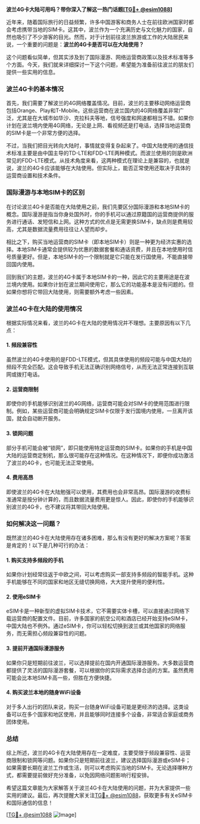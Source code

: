**波兰4G卡大陆可用吗？带你深入了解这一热门话题[[TG💪+ @esim1088](https://t.me/s/esim1088)]**

近年来，随着国际旅行的日益频繁，许多中国游客和商务人士在前往欧洲国家时都会考虑携带当地的SIM卡。这其中，波兰作为一个充满历史与文化魅力的国家，自然也吸引了不少游客的目光。然而，对于计划前往波兰旅游或工作的大陆居民来说，一个重要的问题是：**波兰的4G卡是否可以在大陆使用？**

这个问题看似简单，但其实涉及到了国际漫游、网络运营商政策以及技术标准等多个方面。今天，我们就来详细探讨一下这个问题，希望能为准备前往波兰的朋友们提供一些实用的信息。

### 波兰4G卡的基本情况

首先，我们需要了解波兰的4G网络覆盖情况。目前，波兰的主要移动网络运营商包括Orange、Play和T-Mobile。这些运营商在波兰国内的4G网络覆盖非常广泛，尤其是在大城市如华沙、克拉科夫等地，信号强度和网速都相当不错。如果你计划在波兰境内使用4G网络，无论是上网、看视频还是打电话，选择当地运营商的SIM卡是一个非常方便的选择。

不过，当我们把目光转向大陆时，事情就变得复杂起来了。中国大陆使用的通信技术标准主要是由中国主导的TD-LTE和FDD-LTE两种模式。而波兰使用的则是欧洲常见的FDD-LTE模式。从技术角度来看，这两种模式在理论上是兼容的，也就是说，波兰的4G卡应该能够在大陆使用。但实际上，能否正常使用还取决于具体的运营商设置和技术条件。

### 国际漫游与本地SIM卡的区别

在讨论波兰4G卡是否能在大陆使用之前，我们先要区分国际漫游和本地SIM卡的概念。国际漫游是指当你身处国外时，你的手机可以通过原籍国的运营商提供的服务进行通话、发短信和上网。这种方式的优点是无需更换SIM卡，缺点则是费用较高，尤其是数据流量费用往往让人望而却步。

相比之下，购买当地运营商的SIM卡（即本地SIM卡）则是一种更为经济实惠的选择。本地SIM卡通常会提供较为优惠的数据套餐和通话资费，并且在本地使用时信号质量更好。但是，本地SIM卡的一个限制就是它只能在发行国使用，不能直接带回国内使用。

回到我们的主题，波兰的4G卡属于本地SIM卡的一种，因此它的主要用途是在波兰境内使用。如果你计划在波兰期间使用它，那么它的功能基本是没有问题的。但如果你想将它带回大陆使用，则需要额外考虑一些因素。

### 波兰4G卡在大陆的使用情况

根据实际情况来看，波兰的4G卡在大陆的使用情况并不理想。主要原因有以下几点：

#### 1. **频段兼容性**
虽然波兰的4G卡使用的是FDD-LTE模式，但其具体使用的频段可能与中国大陆的频段不完全匹配。这会导致手机无法正确识别网络信号，从而无法正常连接到互联网或拨打电话。

#### 2. **运营商限制**
即使你的手机能够识别波兰的4G网络，运营商可能会对SIM卡的使用范围进行限制。例如，某些运营商可能会明确规定SIM卡仅限于发行国境内使用，一旦离开该国，就会自动断开服务。

#### 3. **锁网问题**
部分手机可能会被“锁网”，即只能使用特定运营商的SIM卡。如果你的手机是中国大陆的运营商定制机，那么很可能存在这种情况。在这种情况下，即便你成功激活了波兰的4G卡，也可能无法正常使用。

#### 4. **费用高昂**
即使波兰的4G卡在大陆勉强可以使用，其费用也会非常高昂。国际漫游的收费标准通常是按分钟计算的，而且数据流量费用更是惊人。因此，即使你的手机能够识别波兰的4G卡，也不建议将其带回大陆使用。

### 如何解决这一问题？

既然波兰的4G卡在大陆使用存在诸多困难，那么有没有更好的解决方案呢？答案是肯定的！以下是几种可行的办法：

#### 1. **购买支持多频段的手机**
如果你计划经常往返于中欧之间，可以考虑购买一部支持多频段的智能手机。这种手机能够在不同的国家和地区无缝切换网络，大大提升使用的便利性。

#### 2. **使用eSIM卡**
eSIM卡是一种新型的虚拟SIM卡技术，它不需要实体卡槽，可以直接通过网络下载运营商的配置文件。目前，许多国家的航空公司和酒店已经开始支持eSIM卡，中国大陆也不例外。通过eSIM卡，你可以轻松切换到波兰或其他国家的网络服务，而无需担心频段兼容性的问题。

#### 3. **提前开通国际漫游服务**
如果你只是短期前往波兰，可以选择提前在国内开通国际漫游服务。大多数运营商都提供了灵活的国际漫游套餐，可以根据你的实际需求选择合适的方案。虽然费用可能会比本地SIM卡高一些，但胜在方便快捷。

#### 4. **购买波兰本地的随身WiFi设备**
对于多人出行的团队来说，购买一台随身WiFi设备可能是更经济的选择。这类设备可以在多个国家和地区使用，并且能够同时连接多个设备，非常适合家庭或商务团体使用。

### 总结

综上所述，波兰的4G卡在大陆使用存在一定难度，主要受限于频段兼容性、运营商限制和锁网等问题。如果你只是短期前往波兰，建议选择国际漫游或eSIM卡；如果需要长期在波兰工作或生活，则可以考虑购买当地的SIM卡。无论选择哪种方式，都需要提前做好充分准备，以免因网络问题影响行程安排。

希望这篇文章能为大家解答关于波兰4G卡在大陆使用的问题，并为大家提供一些实用的建议。最后，再次提醒大家关注[TG💪+ @esim1088](https://t.me/s/esim1088)，获取更多有关eSIM卡和国际通信的信息！

[[TG💪+ @esim1088](https://t.me/s/esim1088) ![Image](https://i.postimg.cc/4NQfJmqS/Snipaste-2025-05-13-00-14-12.png)]